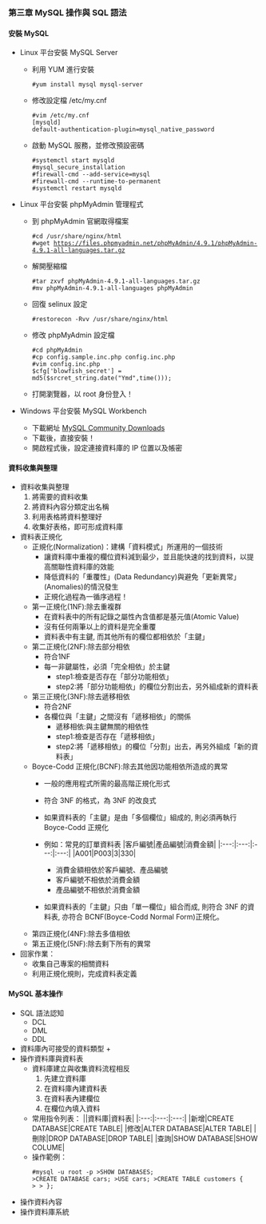 ### 第三章 MySQL 操作與 SQL 語法
#### 安裝 MySQL 
+ Linux 平台安裝 MySQL Server
  + 利用 YUM 進行安裝
    <pre><code>#yum install mysql mysql-server
    </code></pre>
  + 修改設定檔 /etc/my.cnf
    <pre><code>#vim /etc/my.cnf
    [mysqld]
    default-authentication-plugin=mysql_native_password</code></pre>
  + 啟動 MySQL 服務，並修改預設密碼
    <pre><code>#systemctl start mysqld
    #mysql_secure_installation
    #firewall-cmd --add-service=mysql
    #firewall-cmd --runtime-to-permanent
    #systemctl restart mysqld</code></pre>

+ Linux 平台安裝 phpMyAdmin 管理程式
  + 到 phpMyAdmin 官網取得檔案
  　<pre><code>#cd /usr/share/nginx/html
  #wget https://files.phpmyadmin.net/phpMyAdmin/4.9.1/phpMyAdmin-4.9.1-all-languages.tar.gz</code></pre>
  + 解開壓縮檔
    <pre><code>#tar zxvf phpMyAdmin-4.9.1-all-languages.tar.gz
    #mv phpMyAdmin-4.9.1-all-languages phpMyAdmin</code></pre>
  + 回復 selinux 設定
    <pre><code>#restorecon -Rvv /usr/share/nginx/html</code></pre>
  + 修改 phpMyAdmin 設定檔
    <pre><code>#cd phpMyAdmin
    #cp config.sample.inc.php config.inc.php
    #vim config.inc.php
    $cfg['blowfish_secret'] = md5($srcret_string.date("Ymd",time()));
    </code></pre>
  + 打開瀏覽器，以 root 身份登入！
  
+ Windows 平台安裝 MySQL Workbench
  + 下載網址 [MySQL Community Downloads](https://dev.mysql.com/get/Downloads/MySQLGUITools/mysql-workbench-community-8.0.18-winx64.msi)
  + 下載後，直接安裝！
  + 開啟程式後，設定連接資料庫的 IP 位置以及帳密
  
#### 資料收集與整理
+ 資料收集與整理
  1. 將需要的資料收集
  2. 將資料內容分類定出名稱
  3. 利用表格將資料整理好
  4. 收集好表格，即可形成資料庫
+ 資料表正規化
  + 正規化(Normalization)：建構「資料模式」所運用的一個技術
    + 讓資料庫中重複的欄位資料減到最少，並且能快速的找到資料，以提高關聯性資料庫的效能
    + 降低資料的「重覆性」(Data Redundancy)與避免「更新異常」(Anomalies)的情況發生
    + 正規化過程為一循序過程！
  + 第一正規化(1NF):除去重複群
    + 在資料表中的所有記錄之屬性內含值都是基元值(Atomic Value)
    + 沒有任何兩筆以上的資料是完全重覆
    + 資料表中有主鍵, 而其他所有的欄位都相依於「主鍵」
  + 第二正規化(2NF):除去部分相依
    + 符合1NF
    + 每一非鍵屬性，必須「完全相依」於主鍵
      + step1:檢查是否存在「部分功能相依」
      + step2:將「部分功能相依」的欄位分割出去，另外組成新的資料表
  + 第三正規化(3NF):除去遞移相依
    + 符合2NF
    + 各欄位與「主鍵」之間沒有「遞移相依」的關係
      + 遞移相依:與主鍵無關的相依性
      + step1:檢查是否存在「遞移相依」
      + step2:將「遞移相依」的欄位「分割」出去，再另外組成「新的資料表」
  + Boyce\-Codd 正規化(BCNF):除去其他因功能相依所造成的異常
    + 一般的應用程式所需的最高階正規化形式
    + 符合 3NF 的格式，為 3NF 的改良式
    + 如果資料表的「主鍵」是由「多個欄位」組成的, 則必須再執行 Boyce-Codd 正規化
    + 例如：常見的訂單資料表
      |客戶編號|產品編號|消費金額|
      |:---:|:---:|:---:|:---:|
      |A001|P003|3|330|

        + 消費金額相依於客戶編號、產品編號
        + 客戶編號不相依於消費金額
        + 產品編號不相依於消費金額

    + 如果資料表的「主鍵」只由「單一欄位」組合而成, 則符合 3NF 的資料表, 亦符合 BCNF(Boyce-Codd Normal Form)正規化。
  + 第四正規化(4NF):除去多值相依
  + 第五正規化(5NF):除去剩下所有的異常
+ 回家作業：
  + 收集自己專案的相關資料
  + 利用正規化規則，完成資料表定義
#### MySQL 基本操作
+ SQL 語法認知
  + DCL
  + DML
  + DDL
+ 資料庫內可接受的資料類型
  + 
+ 操作資料庫與資料表
  + 資料庫建立與收集資料流程相反
    1. 先建立資料庫
    2. 在資料庫內建資料表
    3. 在資料表內建欄位
    4. 在欄位內填入資料
  + 常用指令列表：
    ||資料庫|資料表|
    |:---:|:---:|:---:|
    |新增|CREATE DATABASE|CREATE TABLE|
    |修改|ALTER DATABASE|ALTER TABLE|
    |刪除|DROP DATABASE|DROP TABLE|
    |查詢|SHOW DATABASE|SHOW COLUME|
  + 操作範例：
  　<pre><code>#mysql -u root -p
  \>SHOW DATABASES;
  \>CREATE DATABASE cars;
  \>USE cars;
  \>CREATE TABLE customers {
  \>
  \> };</code></pre>
+ 操作資料內容
+ 操作資料庫系統